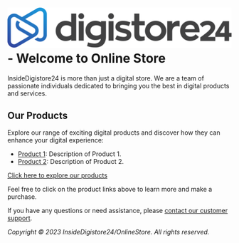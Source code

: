
# ![InsideDigistore24](logo_wide.svg) - Welcome to Online Store

InsideDigistore24 is more than just a digital store. We are a team of passionate individuals dedicated to bringing you the best in digital products and services.

## Our Products

Explore our range of exciting digital products and discover how they can enhance your digital experience:

- [Product 1](product1.html): Description of Product 1.
- [Product 2](product2.html): Description of Product 2.

[Click here to explore our products](products.html)

Feel free to click on the product links above to learn more and make a purchase.

If you have any questions or need assistance, please [contact our customer support](contact.html).

*Copyright © 2023 InsideDigistore24/OnlineStore. All rights reserved.*
